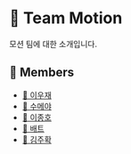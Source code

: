 # 🦾 Team Motion

모션 팀에 대한 소개입니다.

<!-- TODO: 내용 정리 하고 추가하기 -->

## 👥 Members

- [🐷 이우재](/profile/motion/members/woojae.md)
- [🐷 수메야](/profile/motion/members/soumayya.md)
- [🐷 이종호](/profile/motion/members/jongho.md)
- [🐷 배트](/profile/motion/members/bat.md)
- [🐷 김주확](/profile/motion/members/juhwak.md)
